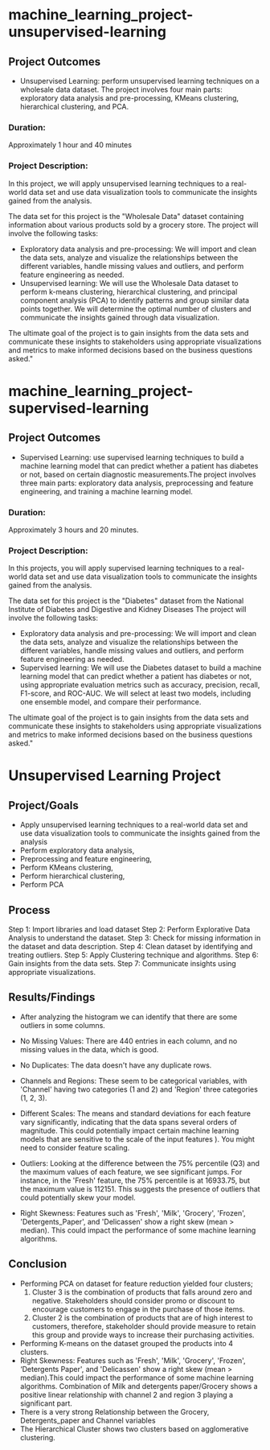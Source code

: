 # machine_learning_project-unsupervised-learning

## Project Outcomes
- Unsupervised Learning: perform unsupervised learning techniques on a wholesale data dataset. The project involves four main parts: exploratory data analysis and pre-processing, KMeans clustering, hierarchical clustering, and PCA.
### Duration:
Approximately 1 hour and 40 minutes
### Project Description:
In this project, we will apply unsupervised learning techniques to a real-world data set and use data visualization tools to communicate the insights gained from the analysis.

The data set for this project is the "Wholesale Data" dataset containing information about various products sold by a grocery store.
The project will involve the following tasks:

-	Exploratory data analysis and pre-processing: We will import and clean the data sets, analyze and visualize the relationships between the different variables, handle missing values and outliers, and perform feature engineering as needed.
-	Unsupervised learning: We will use the Wholesale Data dataset to perform k-means clustering, hierarchical clustering, and principal component analysis (PCA) to identify patterns and group similar data points together. We will determine the optimal number of clusters and communicate the insights gained through data visualization.

The ultimate goal of the project is to gain insights from the data sets and communicate these insights to stakeholders using appropriate visualizations and metrics to make informed decisions based on the business questions asked."

# machine_learning_project-supervised-learning

## Project Outcomes
- Supervised Learning: use supervised learning techniques to build a machine learning model that can predict whether a patient has diabetes or not, based on certain diagnostic measurements.The project involves three main parts: exploratory data analysis, preprocessing and feature engineering, and training a machine learning model. 
### Duration:
Approximately 3 hours and 20 minutes.
### Project Description:
In this projects, you will apply supervised learning techniques to a real-world data set and use data visualization tools to communicate the insights gained from the analysis.

The data set for this project is the "Diabetes" dataset from the National Institute of Diabetes and Digestive and Kidney Diseases 
The project will involve the following tasks:

-	Exploratory data analysis and pre-processing: We will import and clean the data sets, analyze and visualize the relationships between the different variables, handle missing values and outliers, and perform feature engineering as needed.
-	Supervised learning: We will use the Diabetes dataset to build a machine learning model that can predict whether a patient has diabetes or not, using appropriate evaluation metrics such as accuracy, precision, recall, F1-score, and ROC-AUC. We will select at least two models, including one ensemble model, and compare their performance.

The ultimate goal of the project is to gain insights from the data sets and communicate these insights to stakeholders using appropriate visualizations and metrics to make informed decisions based on the business questions asked."

# Unsupervised Learning Project

## Project/Goals
- Apply unsupervised learning techniques to a real-world data set and use data visualization tools to communicate the insights gained from the analysis 
- Perform exploratory data analysis, 
- Preprocessing and feature engineering, 
- Perform KMeans clustering, 
- Perform hierarchical clustering,
- Perform PCA

## Process
Step 1: Import libraries and load dataset
Step 2: Perform Explorative Data Analysis to understand the dataset.
Step 3: Check for missing information in the dataset and data description.
Step 4: Clean dataset by identifying and treating outliers.
Step 5: Apply Clustering technique and algorithms.
Step 6: Gain insights from the data sets.
Step 7: Communicate insights using appropriate visualizations.


## Results/Findings
- After analyzing the histogram we can identify that there are some outliers in some columns.
- No Missing Values: There are 440 entries in each column, and no missing values in the data, which is good.

- No Duplicates: The data doesn't have any duplicate rows.

- Channels and Regions: These seem to be categorical variables, with 'Channel' having two categories (1 and 2) and 'Region' three categories (1, 2, 3).

- Different Scales: The means and standard deviations for each feature vary significantly, indicating that the data spans several orders of magnitude. This could potentially impact certain machine learning models that are sensitive to the scale of the input features ). You might need to consider feature scaling.

- Outliers: Looking at the difference between the 75% percentile (Q3) and the maximum values of each feature, we see significant jumps. For instance, in the 'Fresh' feature, the 75% percentile is at 16933.75, but the maximum value is 112151. This suggests the presence of outliers that could potentially skew your model.

- Right Skewness: Features such as 'Fresh', 'Milk', 'Grocery', 'Frozen', 'Detergents_Paper', and 'Delicassen' show a right skew (mean > median). This could impact the performance of some machine learning algorithms.


## Conclusion
- Performing PCA on dataset for feature reduction yielded four clusters; 
	1. Cluster 3 is the combination of products that falls around 	zero and negative. Stakeholders should consider promo or discount 	to encourage customers to engage in the purchase of those items.
	2. Cluster 2 is the combination of products that are of high 	interest to customers, therefore, stakeholder should provide 	measure to retain this group and provide ways to increase their purchasing activities.
- Performing K-means on the dataset grouped the products into 4 clusters.
- Right Skewness: Features such as 'Fresh', 'Milk', 'Grocery', 'Frozen', ‘Detergents Paper', and 'Delicassen' show a right skew (mean > median).This could impact the performance of some machine learning algorithms.
Combination of Milk and detergents paper/Grocery shows a positive linear relationship with channel 2 and region 3 playing a significant part.
- There is a very strong Relationship between the Grocery, Detergents_paper and Channel variables
- The Hierarchical Cluster shows two clusters based on agglomerative clustering.


